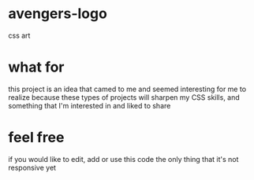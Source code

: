 # avengers-logo
css art 
# what for 
this project is an idea that camed to me and seemed interesting for me to realize 
because these types of projects will sharpen my CSS skills, and something that I'm interested in 
and liked to share 
# 
# feel free
if you would like to edit, add or use this code
the only thing that it's not responsive yet 

